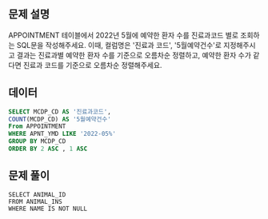 ## 문제 설명

APPOINTMENT 테이블에서 2022년 5월에 예약한 환자 수를 진료과코드 별로 조회하는 SQL문을 작성해주세요. 이때, 컬럼명은 '진료과 코드', '5월예약건수'로 지정해주시고 결과는 진료과별 예약한 환자 수를 기준으로 오름차순 정렬하고, 예약한 환자 수가 같다면 진료과 코드를 기준으로 오름차순 정렬해주세요.

## 데이터

```sql
SELECT MCDP_CD AS '진료과코드',
COUNT(MCDP_CD) AS '5월예약건수'
From APPOINTMENT
WHERE APNT_YMD LIKE '2022-05%'
GROUP BY MCDP_CD
ORDER BY 2 ASC , 1 ASC
```

## 문제 풀이

```
SELECT ANIMAL_ID
FROM ANIMAL_INS
WHERE NAME IS NOT NULL
```
